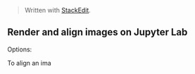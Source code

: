


> Written with [StackEdit](https://stackedit.io/).

## Render and align images on Jupyter Lab

Options:

To align an ima
<!--stackedit_data:
eyJoaXN0b3J5IjpbNjQ2Nzg3MzA5XX0=
-->